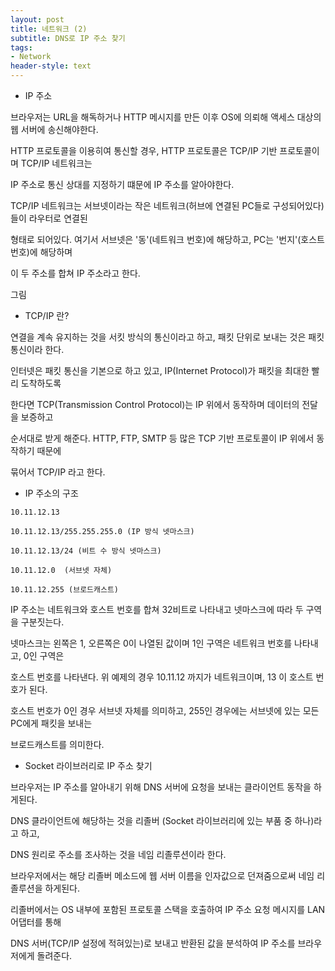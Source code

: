 ```yaml
---
layout: post
title: 네트워크 (2)
subtitle: DNS로 IP 주소 찾기
tags:
- Network
header-style: text
---
```


- IP 주소

브라우저는 URL을 해독하거나 HTTP 메시지를 만든 이후 OS에 의뢰해 액세스 대상의 웹 서버에 송신해야한다.

HTTP 프로토콜을 이용히여 통신할 경우, HTTP 프로토콜은 TCP/IP 기반 프로토콜이며 TCP/IP 네트워크는 

IP 주소로 통신 상대를 지정하기 떄문에 IP 주소를 알아야한다.

TCP/IP 네트워크는 서브넷이라는 작은 네트워크(허브에 연결된 PC들로 구성되어있다)들이 라우터로 연결된 

형태로 되어있다. 여기서 서브넷은 '동'(네트워크 번호)에 해당하고, PC는 '번지'(호스트 번호)에 해당하며

이 두 주소를 합쳐 IP 주소라고 한다. 

그림

- TCP/IP 란?

연결을 계속 유지하는 것을 서킷 방식의 통신이라고 하고, 패킷 단위로 보내는 것은 패킷 통신이라 한다.

인터넷은 패킷 통신을 기본으로 하고 있고, IP(Internet Protocol)가 패킷을 최대한 빨리 도착하도록

한다면 TCP(Transmission Control Protocol)는 IP 위에서 동작하며 데이터의 전달을 보증하고

순서대로 받게 해준다. HTTP, FTP, SMTP 등 많은 TCP 기반 프로토콜이 IP 위에서 동작하기 때문에

묶어서 TCP/IP 라고 한다.

- IP 주소의 구조

```
10.11.12.13

10.11.12.13/255.255.255.0 (IP 방식 넷마스크)

10.11.12.13/24 (비트 수 방식 넷마스크)

10.11.12.0  (서브넷 자체)

10.11.12.255 (브로드캐스트)
```

IP 주소는 네트워크와 호스트 번호를 합쳐 32비트로 나타내고 넷마스크에 따라 두 구역을 구분짓는다.

넷마스크는 왼쪽은 1, 오른쪽은 0이 나열된 값이며 1인 구역은 네트워크 번호를 나타내고, 0인 구역은

호스트 번호를 나타낸다. 위 예제의 경우 10.11.12 까지가 네트워크이며, 13 이 호스트 번호가 된다.

호스트 번호가 0인 경우 서브넷 자체를 의미하고, 255인 경우에는 서브넷에 있는 모든 PC에게 패킷을 보내는

브로드캐스트를 의미한다.

- Socket 라이브러리로 IP 주소 찾기

브라우저는 IP 주소를 알아내기 위해 DNS 서버에 요청을 보내는 클라이언트 동작을 하게된다.

DNS 클라이언트에 해당하는 것을 리졸버 (Socket 라이브러리에 있는 부품 중 하나)라고 하고, 

DNS 원리로 주소를 조사하는 것을 네임 리졸루션이라 한다.

브라우저에서는 해당 리졸버 메소드에 웹 서버 이름을 인자값으로 던져줌으로써 네임 리졸루션을 하게된다.

리졸버에서는 OS 내부에 포함된 프로토콜 스택을 호출하여 IP 주소 요청 메시지를 LAN 어댑터를 통해

DNS 서버(TCP/IP 설정에 적혀있는)로 보내고 반환된 값을 분석하여 IP 주소를 브라우저에게 돌려준다. 


